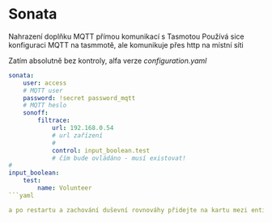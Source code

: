 # Sonata

Nahrazení doplňku MQTT přímou komunikací s Tasmotou
Používá sice konfiguraci MQTT na tasmmotě, ale komunikuje přes http na místní síti

Zatím absolutně bez kontroly, alfa verze
*configuration.yaml*
```yaml
sonata:
    user: access
    # MQTT user
    password: !secret password_mqtt
    # MQTT heslo
    sonoff:
        filtrace:
            url: 192.168.0.54
            # url zařízení
            #
            control: input_boolean.test
            # čím bude ovládáno - musí existovat!
#
input_boolean:
    test:
        name: Volunteer
```yaml

a po restartu a zachování duševní rovnováhy přidejte na kartu mezi entities *imput_boolean.test* a pro kontrolu *sonata.filtrace*
